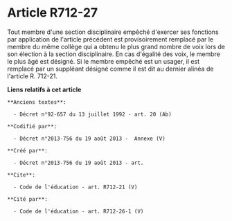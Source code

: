 # Article R712-27

Tout membre d'une section disciplinaire empêché d'exercer ses fonctions par application de l'article précédent est
provisoirement remplacé par le membre du même collège qui a obtenu le plus grand nombre de voix lors de son élection à la
section disciplinaire. En cas d'égalité des voix, le membre le plus âgé est désigné. Si le membre empêché est un usager, il
est remplacé par un suppléant désigné comme il est dit au dernier alinéa de l'article R. 712-21.

**Liens relatifs à cet article**

	**Anciens textes**:

	  - Décret n°92-657 du 13 juillet 1992 - art. 20 (Ab)

	**Codifié par**:

	  - Décret n°2013-756 du 19 août 2013 -  Annexe (V)

	**Créé par**:

	  - Décret n°2013-756 du 19 août 2013 - art.

	**Cite**:

	  - Code de l'éducation - art. R712-21 (V)

	**Cité par**:

	  - Code de l'éducation - art. R712-26-1 (V)

